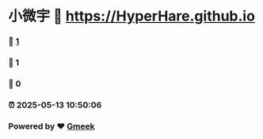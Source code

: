 # 小微宇 :link: https://HyperHare.github.io 
### :page_facing_up: [1](https://HyperHare.github.io/tag.html) 
### :speech_balloon: 1 
### :hibiscus: 0 
### :alarm_clock: 2025-05-13 10:50:06 
### Powered by :heart: [Gmeek](https://github.com/Meekdai/Gmeek)
